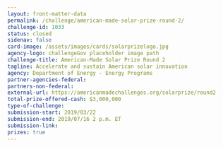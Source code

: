 ```yaml
---
layout: front-matter-data
permalink: /challenge/american-made-solar-prize-round-2/
challenge-id: 1033
status: closed
sidenav: false
card-image: /assets/images/cards/solarprizelogo.jpg
agency-logo: challengeGov placeholder image path
challenge-title: American-Made Solar Prize Round 2
tagline: Accelerate and sustain American solar innovation
agency: Department of Energy - Energy Programs
partner-agencies-federal: 
partners-non-federal: 
external-url: https://americanmadechallenges.org/solarprize/round2
total-prize-offered-cash: $3,000,000
type-of-challenge: 
submission-start: 2019/03/22
submission-end: 2019/07/16 2 p.m. ET
submission-link:  
prizes: true
---
```




